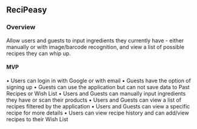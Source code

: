 ## ReciPeasy

### Overview
Allow users and guests to input ingredients they currently have - either manually or with image/barcode recognition, and view a list of possible recipes they can whip up. 

#### MVP
• Users can login in with Google or with email
• Guests have the option of signing up
• Guests can use the application but can not save data to Past Recipes or Wish List
• Users and Guests can manually input ingredients they have or scan their products
• Users and Guests can view a list of recipes filtered by the application
• Users and Guests can view a specific recipe for more details
• Users can view recipe history and can add/view recipes to their Wish List
